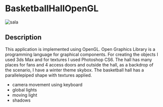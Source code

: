 # BasketballHallOpenGL

![sala](https://user-images.githubusercontent.com/22631019/38809720-2cca23be-418d-11e8-9672-27fa9eabf51f.png)

## Description 
This application is implemented using OpenGL. Open Graphics Library is a programming language for graphical components. For creating the objects I used 3ds Max and for textures I used Photoshop CS6. The hall has many places for fans and 4 access doors and outside the hall, as a backdrop of the scenario, I have a winter theme skybox. The basketball hall has a parallelepiped shape with textures applied.

- camera movement using keyboard
- global lights
- moving light
- shadows 
